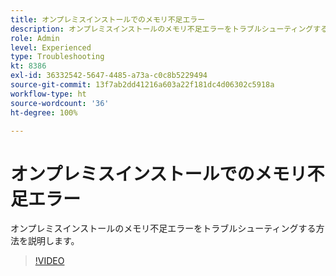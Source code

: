 ```yaml
---
title: オンプレミスインストールでのメモリ不足エラー
description: オンプレミスインストールのメモリ不足エラーをトラブルシューティングする方法を説明します。
role: Admin
level: Experienced
type: Troubleshooting
kt: 8386
exl-id: 36332542-5647-4485-a73a-c0c8b5229494
source-git-commit: 13f7ab2dd41216a603a22f181dc4d06302c5918a
workflow-type: ht
source-wordcount: '36'
ht-degree: 100%

---
```


# オンプレミスインストールでのメモリ不足エラー

オンプレミスインストールのメモリ不足エラーをトラブルシューティングする方法を説明します。

>[!VIDEO](https://video.tv.adobe.com/v/335891?quality=12&learn=on)
